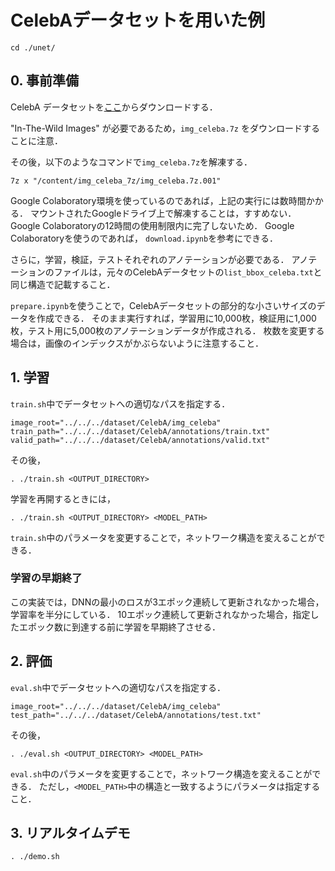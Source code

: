 # CelebAデータセットを用いた例


```
cd ./unet/
```

## 0. 事前準備
CelebA データセットを[ここ](http://mmlab.ie.cuhk.edu.hk/projects/CelebA.html)からダウンロードする．

"In-The-Wild Images" が必要であるため，`img_celeba.7z` をダウンロードすることに注意．

その後，以下のようなコマンドで`img_celeba.7z`を解凍する．

```
7z x "/content/img_celeba_7z/img_celeba.7z.001"
```

Google Colaboratory環境を使っているのであれば，上記の実行には数時間かかる．
マウントされたGoogleドライブ上で解凍することは，すすめない．Google Colaboratoryの12時間の使用制限内に完了しないため．
Google Colaboratoryを使うのであれば， `download.ipynb`を参考にできる．

さらに，学習，検証，テストそれぞれのアノテーションが必要である．
アノテーションのファイルは，元々のCelebAデータセットの`list_bbox_celeba.txt`と同じ構造で記載すること．

`prepare.ipynb`を使うことで，CelebAデータセットの部分的な小さいサイズのデータを作成できる．
そのまま実行すれば，学習用に10,000枚，検証用に1,000枚，テスト用に5,000枚のアノテーションデータが作成される．
枚数を変更する場合は，画像のインデックスがかぶらないように注意すること．


## 1. 学習
`train.sh`中でデータセットへの適切なパスを指定する．

```
image_root="../../../dataset/CelebA/img_celeba"
train_path="../../../dataset/CelebA/annotations/train.txt"
valid_path="../../../dataset/CelebA/annotations/valid.txt"
```

その後，

```
. ./train.sh <OUTPUT_DIRECTORY>
```

学習を再開するときには，
```
. ./train.sh <OUTPUT_DIRECTORY> <MODEL_PATH>
```

`train.sh`中のパラメータを変更することで，ネットワーク構造を変えることができる．

### 学習の早期終了
この実装では，DNNの最小のロスが3エポック連続して更新されなかった場合，学習率を半分にしている．
10エポック連続して更新されなかった場合，指定したエポック数に到達する前に学習を早期終了させる．

## 2. 評価
`eval.sh`中でデータセットへの適切なパスを指定する．

```
image_root="../../../dataset/CelebA/img_celeba"
test_path="../../../dataset/CelebA/annotations/test.txt"
```

その後，

```
. ./eval.sh <OUTPUT_DIRECTORY> <MODEL_PATH>
```

 `eval.sh`中のパラメータを変更することで，ネットワーク構造を変えることができる．
 ただし，`<MODEL_PATH>`中の構造と一致するようにパラメータは指定すること．

## 3. リアルタイムデモ
```
. ./demo.sh
```

